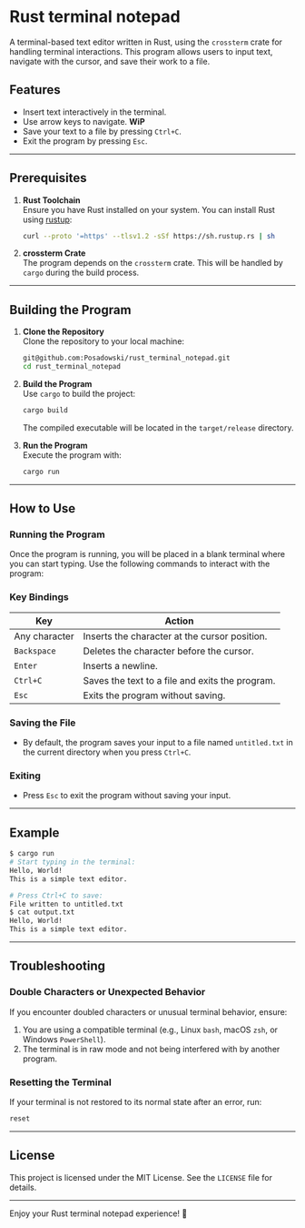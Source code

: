 # Rust terminal notepad

A terminal-based text editor written in Rust, using the `crossterm` crate for handling terminal interactions. This program allows users to input text, navigate with the cursor, and save their work to a file.

## Features

- Insert text interactively in the terminal.
- Use arrow keys to navigate. **WiP**
- Save your text to a file by pressing `Ctrl+C`.
- Exit the program by pressing `Esc`.

---

## Prerequisites

1. **Rust Toolchain**  
   Ensure you have Rust installed on your system. You can install Rust using [rustup](https://rustup.rs/):

   ```sh
   curl --proto '=https' --tlsv1.2 -sSf https://sh.rustup.rs | sh
   ```

2. **crossterm Crate**  
   The program depends on the `crossterm` crate. This will be handled by `cargo` during the build process.

---

## Building the Program

1. **Clone the Repository**  
   Clone the repository to your local machine:

   ```sh
   git@github.com:Posadowski/rust_terminal_notepad.git
   cd rust_terminal_notepad
   ```

2. **Build the Program**  
   Use `cargo` to build the project:

   ```sh
   cargo build 
   ```

   The compiled executable will be located in the `target/release` directory.

3. **Run the Program**  
   Execute the program with:

   ```sh
   cargo run
   ```

---

## How to Use

### Running the Program
Once the program is running, you will be placed in a blank terminal where you can start typing. Use the following commands to interact with the program:

### Key Bindings

| Key                  | Action                         |
|----------------------|--------------------------------|
| Any character        | Inserts the character at the cursor position. |
| `Backspace`          | Deletes the character before the cursor.      |
| `Enter`              | Inserts a newline.                         |
| `Ctrl+C`             | Saves the text to a file and exits the program. |
| `Esc`                | Exits the program without saving.            |

### Saving the File
- By default, the program saves your input to a file named `untitled.txt` in the current directory when you press `Ctrl+C`.

### Exiting
- Press `Esc` to exit the program without saving your input.

---

## Example

```sh
$ cargo run
# Start typing in the terminal:
Hello, World!
This is a simple text editor.

# Press Ctrl+C to save:
File written to untitled.txt
$ cat output.txt
Hello, World!
This is a simple text editor.
```

---

## Troubleshooting

### Double Characters or Unexpected Behavior
If you encounter doubled characters or unusual terminal behavior, ensure:
1. You are using a compatible terminal (e.g., Linux `bash`, macOS `zsh`, or Windows `PowerShell`).
2. The terminal is in raw mode and not being interfered with by another program.

### Resetting the Terminal
If your terminal is not restored to its normal state after an error, run:

```sh
reset
```

---

## License

This project is licensed under the MIT License. See the `LICENSE` file for details.

---

Enjoy your Rust terminal notepad experience! 🎉
